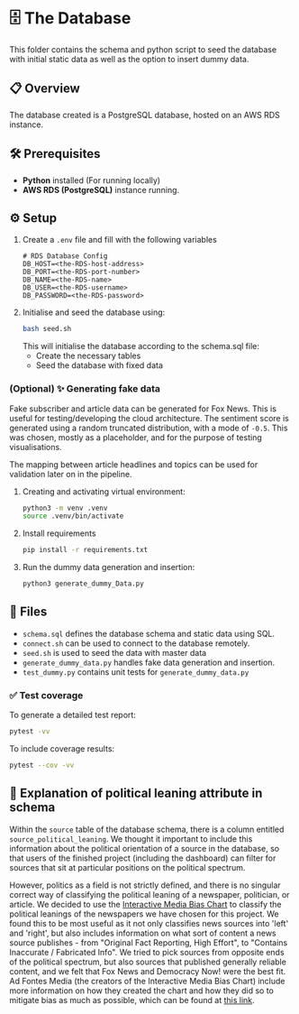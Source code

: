 # 🗄️ The Database
This folder contains the schema and python script to seed the database with initial static data as well as the option to insert dummy data.

## 📋 Overview 
The database created is a PostgreSQL database, hosted on an AWS RDS instance.

## 🛠️ Prerequisites
- **Python** installed (For running locally)
- **AWS RDS (PostgreSQL)** instance running.

## ⚙️ Setup
1. Create a `.env` file and fill with the following variables
    ```env
    # RDS Database Config
    DB_HOST=<the-RDS-host-address>
    DB_PORT=<the-RDS-port-number>
    DB_NAME=<the-RDS-name>
    DB_USER=<the-RDS-username>
    DB_PASSWORD=<the-RDS-password>
    ```
2. Initialise and seed the database using:
    ```bash
    bash seed.sh
    ```
    This will initialise the database according to the schema.sql file:
    - Create the necessary tables
    - Seed the database with fixed data

### (**Optional**) ✨ Generating fake data 
Fake subscriber and article data can be generated for Fox News. This is useful for testing/developing the cloud architecture. The sentiment score is generated using a random truncated distribution, with a mode of `-0.5`. This was chosen, mostly as a placeholder, and for the purpose of testing visualisations. 

The mapping between article headlines and topics can be used for validation later on in the pipeline.

1. Creating and activating virtual environment:
    ```bash
    python3 -m venv .venv
    source .venv/bin/activate
    ```
2. Install requirements
    ```bash
    pip install -r requirements.txt
    ```
3. Run the dummy data generation and insertion:
    ```bash
    python3 generate_dummy_Data.py
    ```

## 📁 Files 
- `schema.sql` defines the database schema and static data using SQL.
- `connect.sh` can be used to connect to the database remotely. 
- `seed.sh` is used to seed the data with master data 
- `generate_dummy_data.py` handles fake data generation and insertion.
- `test_dummy.py` contains unit tests for `generate_dummy_data.py` 

### ✅ Test coverage
To generate a detailed test report:
```bash
pytest -vv
```
To include coverage results:
```bash
pytest --cov -vv
```

## 💬 Explanation of political leaning attribute in schema
Within the `source` table of the database schema, there is a column entitled `source_political_leaning`. We thought it important to include this information about the political orientation of a source in the database, so that users of the finished project (including the dashboard) can filter for sources that sit at particular positions on the political spectrum. 

However, politics as a field is not strictly defined, and there is no singular correct way of classifying the political leaning of a newspaper, politician, or article. We decided to use the [Interactive Media Bias Chart](https://adfontesmedia.com/interactive-media-bias-chart/) to classify the political leanings of the newspapers we have chosen for this project. We found this to be most useful as it not only classifies news sources into 'left' and 'right', but also includes information on what sort of content a news source publishes - from "Original Fact Reporting, High Effort", to "Contains Inaccurate / Fabricated Info". We tried to pick sources from opposite ends of the political spectrum, but also sources that published generally reliable content, and we felt that Fox News and Democracy Now! were the best fit. Ad Fontes Media (the creators of the Interactive Media Bias Chart) include more information on how they created the chart and how they did so to mitigate bias as much as possible, which can be found at [this link](https://adfontesmedia.com/is-the-media-bias-chart-biased/).